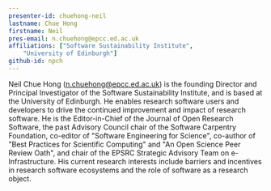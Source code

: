 ```yaml
---
presenter-id: chuehong-neil
lastname: Chue Hong
firstname: Neil
pres-email: n.chuehong@epcc.ed.ac.uk
affiliations: ["Software Sustainability Institute",
	"University of Edinburgh"]
github-id: npch
---
```

Neil Chue Hong (<n.chuehong@epcc.ed.ac.uk>) is the founding Director and
Principal Investigator of the Software Sustainability Institute, and
is based at the University of Edinburgh. He enables research software
users and developers to drive the continued improvement and impact of
research software. He is the Editor-in-Chief of the Journal of Open
Research Software, the past Advisory Council chair of the Software
Carpentry Foundation, co-editor of "Software Engineering for Science",
co-author of "Best Practices for Scientific Computing" and "An Open
Science Peer Review Oath", and chair of the EPSRC Strategic Advisory
Team on e-Infrastructure. His current research interests include
barriers and incentives in research software ecosystems and the role
of software as a research object.
